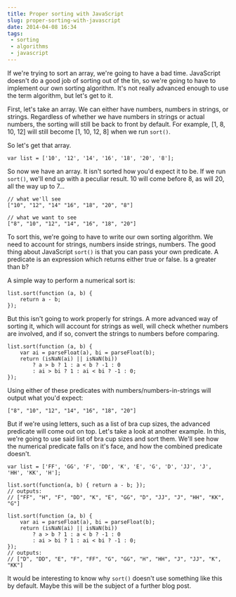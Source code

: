 ```yaml
---
title: Proper sorting with JavaScript
slug: proper-sorting-with-javascript
date: 2014-04-08 16:34
tags: 
 - sorting
 - algorithms
 - javascript
---
```

If we're trying to sort an array, we're going to have a bad time. JavaScript doesn't do a good job of sorting out of the tin, so we're going to have to implement our own sorting algorithm. It's not really advanced enough to use the term algorithm, but let's get to it.

First, let's take an array. We can either have numbers, numbers in strings, or strings. Regardless of whether we have numbers in strings or actual numbers, the sorting will still be back to front by default. For example, [1, 8, 10, 12] will still become [1, 10, 12, 8] when we run `sort()`.

So let's get that array.

    var list = ['10', '12', '14', '16', '18', '20', '8'];

So now we have an array. It isn't sorted how you'd expect it to be. If we run `sort()`, we'll end up with a peculiar result. 10 will come before 8, as will 20, all the way up to 7...

    // what we'll see
    ["10", "12", "14" "16", "18", "20", "8"]

    // what we want to see
    ["8", "10", "12", "14", "16", "18", "20"]

To sort this, we're going to have to write our own sorting algorithm. We need to account for strings, numbers inside strings, numbers. The good thing about JavaScript `sort()` is that you can pass your own predicate. A predicate is an expression which returns either true or false. Is a greater than b? 

A simple way to perform a numerical sort is:

    list.sort(function (a, b) {
        return a - b;
    });

But this isn't going to work properly for strings. A more advanced way of sorting it, which will account for strings as well, will check whether numbers are involved, and if so, convert the strings to numbers before comparing.

    list.sort(function (a, b) {
        var ai = parseFloat(a), bi = parseFloat(b);
        return (isNaN(ai) || isNaN(bi)) 
            ? a > b ? 1 : a < b ? -1 : 0
            : ai > bi ? 1 : ai < bi ? -1 : 0;
    });

Using either of these predicates with numbers/numbers-in-strings will output what you'd expect:

    ["8", "10", "12", "14", "16", "18", "20"]

But if we're using letters, such as a list of bra cup sizes, the advanced predicate will come out on top. Let's take a look at another example. In this, we're going to use said list of bra cup sizes and sort them. We'll see how the numerical predicate falls on it's face, and how the combined predicate doesn't.

    var list = ['FF', 'GG', 'F', 'DD', 'K', 'E', 'G', 'D', 'JJ', 'J', 'HH', 'KK', 'H'];

    list.sort(function(a, b) { return a - b; });
    // outputs: 
    // ["FF", "H", "F", "DD", "K", "E", "GG", "D", "JJ", "J", "HH", "KK", "G"]

    list.sort(function (a, b) {
        var ai = parseFloat(a), bi = parseFloat(b);
        return (isNaN(ai) || isNaN(bi)) 
            ? a > b ? 1 : a < b ? -1 : 0
            : ai > bi ? 1 : ai < bi ? -1 : 0;
    });
    // outputs: 
    // ["D", "DD", "E", "F", "FF", "G", "GG", "H", "HH", "J", "JJ", "K", "KK"]
 
It would be interesting to know why `sort()` doesn't use something like this by default. Maybe this will be the subject of a further blog post.